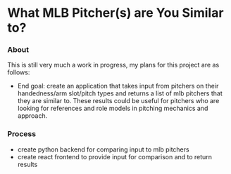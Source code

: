 # What MLB Pitcher(s) are You Similar to?
### About
This is still very much a work in progress, my plans for this project are as follows:
* End goal: create an application that takes input from pitchers on their handedness/arm slot/pitch types and returns a list of mlb pitchers that they are similar to. These results could be useful for pitchers who are looking for references and role models in pitching mechanics and approach.
### Process
* create python backend for comparing input to mlb pitchers
* create react frontend to provide input for comparison and to return results
